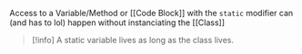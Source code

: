 Access to a Variable/Method or [[Code Block]] with the `static` modifier can (and has to lol) happen without instanciating the [[Class]]

> [!info] A static variable lives as long as the class lives.
